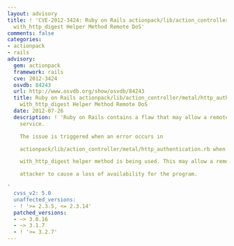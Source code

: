 ```yaml
---
layout: advisory
title: ! 'CVE-2012-3424: Ruby on Rails actionpack/lib/action_controller/metal/http_authentication.rb
  with_http_digest Helper Method Remote DoS'
comments: false
categories:
- actionpack
- rails
advisory:
  gem: actionpack
  framework: rails
  cve: 2012-3424
  osvdb: 84243
  url: http://www.osvdb.org/show/osvdb/84243
  title: Ruby on Rails actionpack/lib/action_controller/metal/http_authentication.rb
    with_http_digest Helper Method Remote DoS
  date: 2012-07-26
  description: ! 'Ruby on Rails contains a flaw that may allow a remote denial of
    service.

    The issue is triggered when an error occurs in

    actionpack/lib/action_controller/metal/http_authentication.rb when the

    with_http_digest helper method is being used. This may allow a remote

    attacker to cause a loss of availability for the program.

'
  cvss_v2: 5.0
  unaffected_versions:
  - ! '>= 2.3.5, <= 2.3.14'
  patched_versions:
  - ~> 3.0.16
  - ~> 3.1.7
  - ! '>= 3.2.7'
---
```

